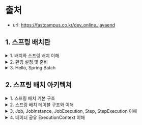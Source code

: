 
# 출처
- url: https://fastcampus.co.kr/dev_online_javaend


## 1. 스프링 배치란 

<details><summary> 1. 배치와 스프링 배치 이해 </summary>

## 1. 배치와 스프링 배치 이해

### 1. 배치란? 
- 큰 단위의 작업을 일괄처리
- 대부분 처리량이 많고 비 실시간성 처리에 사용
  - 대용량 데이터 계산, 정산, 통계, 데이터베이스, 변환 등
- 컴퓨터 자원을 최대로 활용
  - 컴퓨터 자원 사용이 낮은 시간대에 배치를 처리하거나
  - 배치만 처리하기 위해 사용자가 사용하지 않는 또 다른 컴퓨터 자원을 사용
- 사용자 상호작용으로 실행되기 보단, 스케줄러와 같은 시스템에 의해 실행되는 대상
  - 예를 들면 매일 오전 10시에 배치 실행, 매주 월요일 12시 마다 실행
  - crontab, jenkins ...

### 2. 스프링 배치란? 
- 배치 처리를 하기 위한 Spring Framework 기반 기술
  - Spring에서 지원하는 기술 적용 가능
  - DI, AOP, 서비스 추상화
- 스프링 배치의 실행 단위인 Job과 Step
- 비교적 간단한 작업(Tasklet) 단위 처리와, 대량 묶음(Chunk) 단위 처리 

</details>

<details><summary> 2. 환경 설정 및 준비 </summary>

## 2. 환경 설정 및 준비

- 개발 환경
  - Intellij IDEA
  - Mac OS
- 프로젝트 생성
  - Java8 +
  - Gradle
  - Spring Boot 2.x + 
    - Spring Batch, Spring JDBC, Spring Data JPA, Lombok, etc...
  - H2 DB
  - MySQL DB 
- DB 생성
  - `create database spring_batch;`

</details>

<details><summary> 3. Hello, Spring Batch </summary>

## 3. Hello, Spring Batch

- program argument: `--job.name=helloJob`

</details>

## 2. 스프링 배치 아키텍쳐 

<details> <summary> 1. 스프링 배치 기본 구조 </summary>

##  1. 스프링 배치 기본 구조

![image](https://user-images.githubusercontent.com/28394879/145978804-5dc6a43f-fa54-4c16-b530-79ffd9afd464.png)

### Job
- Job은 JobLauncher에 의해 실행
- Job은 배치의 실행 단위를 의미
- Job은 N개의 Step을 실행할 수 있으며, 흐름(Flow)을 관리할 수 있다
  - 예를 들면, A Step 실행 후 조건에 따라 B Step 또는 C Step을 실행 설정 

### Step
- Step은 Job의 세부 실행 단위이며, N개의 등록돼 실행된다.
- Step의 실행 단위는 크게 2가지로 나눌 수 있다
  1. Chunk 기반: 하나의 큰 덩어리를 n개씩 나누어서 실행
  2. Task 기반: 하나의 작업 기반으로 실행
- Chunk 기반 Step은 ItemReader, ItemProcessor, ItemWriter가 있다
  - 여기서 Item은 배치 처리 대상 객체를 의미한다
- ItemReader
  - 배치 처리 대상 객체를 읽어 ItemProcessor 또는 ItemWriter에게 전달한다
  - 예) 파일 또는 DB에서 데이터를 읽는다
- ItemProcessor
  - Input 객체를 Output 객체로 filtering 또는 processing해 ItemWriter에게 전달한다
  - 예) ItemReader에서 읽은 데이터를 수정 또는 ItemWriter 대상인지 filtering 한다
  - ItemProcessor는 optional 하다
  - ItemProcessor가 하는 일을 ItemReader 또는 ItemWriter가 대신할 수 있다. 
- ItemWriter
  - 배치 처리 대상 객체를 처리한다
  - 예) DB update를 하거나, 처리 대상 사용자에게 알림을 보낸다 

</details>

<details> <summary> 2. 스프링 배치 테이블 구조와 이해 </summary>

</details>

<details> <summary> 3. Job, JobInstance, JobExecution, Step, StepExecution 이해 </summary>

</details>
<details> <summary> 4. 데이터 공유 ExecutionContext 이해 </summary>

</details>
